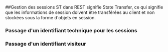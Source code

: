 ##Gestion des sessions
ST dans REST signifie State Transfer, ce qui signifie que les informations de session doivent être transférées au client et non stockées sous la forme d'objets en session.



### Passage d'un identifiant technique pour les sessions
### Passage d'un identifiant visiteur